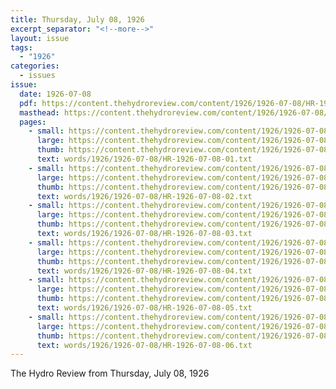 ```yaml
---
title: Thursday, July 08, 1926
excerpt_separator: "<!--more-->"
layout: issue
tags:
  - "1926"
categories:
  - issues
issue:
  date: 1926-07-08
  pdf: https://content.thehydroreview.com/content/1926/1926-07-08/HR-1926-07-08.pdf
  masthead: https://content.thehydroreview.com/content/1926/1926-07-08/masthead/HR-1926-07-08.jpg
  pages:
    - small: https://content.thehydroreview.com/content/1926/1926-07-08/small/HR-1926-07-08-01.jpg
      large: https://content.thehydroreview.com/content/1926/1926-07-08/large/HR-1926-07-08-01.jpg
      thumb: https://content.thehydroreview.com/content/1926/1926-07-08/thumbnails/HR-1926-07-08-01.jpg
      text: words/1926/1926-07-08/HR-1926-07-08-01.txt
    - small: https://content.thehydroreview.com/content/1926/1926-07-08/small/HR-1926-07-08-02.jpg
      large: https://content.thehydroreview.com/content/1926/1926-07-08/large/HR-1926-07-08-02.jpg
      thumb: https://content.thehydroreview.com/content/1926/1926-07-08/thumbnails/HR-1926-07-08-02.jpg
      text: words/1926/1926-07-08/HR-1926-07-08-02.txt
    - small: https://content.thehydroreview.com/content/1926/1926-07-08/small/HR-1926-07-08-03.jpg
      large: https://content.thehydroreview.com/content/1926/1926-07-08/large/HR-1926-07-08-03.jpg
      thumb: https://content.thehydroreview.com/content/1926/1926-07-08/thumbnails/HR-1926-07-08-03.jpg
      text: words/1926/1926-07-08/HR-1926-07-08-03.txt
    - small: https://content.thehydroreview.com/content/1926/1926-07-08/small/HR-1926-07-08-04.jpg
      large: https://content.thehydroreview.com/content/1926/1926-07-08/large/HR-1926-07-08-04.jpg
      thumb: https://content.thehydroreview.com/content/1926/1926-07-08/thumbnails/HR-1926-07-08-04.jpg
      text: words/1926/1926-07-08/HR-1926-07-08-04.txt
    - small: https://content.thehydroreview.com/content/1926/1926-07-08/small/HR-1926-07-08-05.jpg
      large: https://content.thehydroreview.com/content/1926/1926-07-08/large/HR-1926-07-08-05.jpg
      thumb: https://content.thehydroreview.com/content/1926/1926-07-08/thumbnails/HR-1926-07-08-05.jpg
      text: words/1926/1926-07-08/HR-1926-07-08-05.txt
    - small: https://content.thehydroreview.com/content/1926/1926-07-08/small/HR-1926-07-08-06.jpg
      large: https://content.thehydroreview.com/content/1926/1926-07-08/large/HR-1926-07-08-06.jpg
      thumb: https://content.thehydroreview.com/content/1926/1926-07-08/thumbnails/HR-1926-07-08-06.jpg
      text: words/1926/1926-07-08/HR-1926-07-08-06.txt
---
```


The Hydro Review from Thursday, July 08, 1926

<!--more-->

